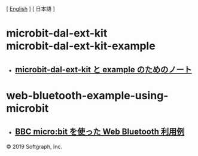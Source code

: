 [ [English](README_md) ] [ 日本語 ]

# microbit-dal-ext-kit <br> microbit-dal-ext-kit-example

+ ## [microbit-dal-ext-kit と example のためのノート](https://github.com/softgraph/microbit-dal-ext-kit-example/wiki/Home-(ja))

# web-bluetooth-example-using-microbit

+ ## [BBC micro:bit を使った Web Bluetooth 利用例](https://github.com/softgraph/web-bluetooth-example-using-microbit/blob/master/README.ja.md)

© 2019 Softgraph, Inc.
